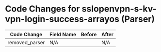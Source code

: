 # Code Changes for sslopenvpn-s-kv-vpn-login-success-arrayos (Parser)

| Code Change | Field Name | Before | After |
|-------------|------------|--------|-------|
| removed_parser | N/A |  | N/A |